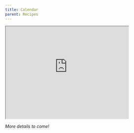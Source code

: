 ```yaml
---
title: Calendar
parent: Recipes
---
```


<iframe src="https://aquarius-pumpkinspice-32-dev-ed.scratch.my.salesforce-sites.com/" height="300" width="400"></iframe>

*More details to come!*
